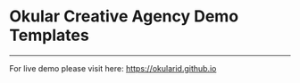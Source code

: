 # Okular Creative Agency Demo Templates

---

For live demo please visit here: https://okularid.github.io


